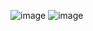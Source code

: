 ![image](https://github.com/user-attachments/assets/394e4f6c-f509-447a-acaf-c3e09ebef983)
![image](https://github.com/user-attachments/assets/3da808f9-33ed-49cb-a740-87a7f2038d40)

